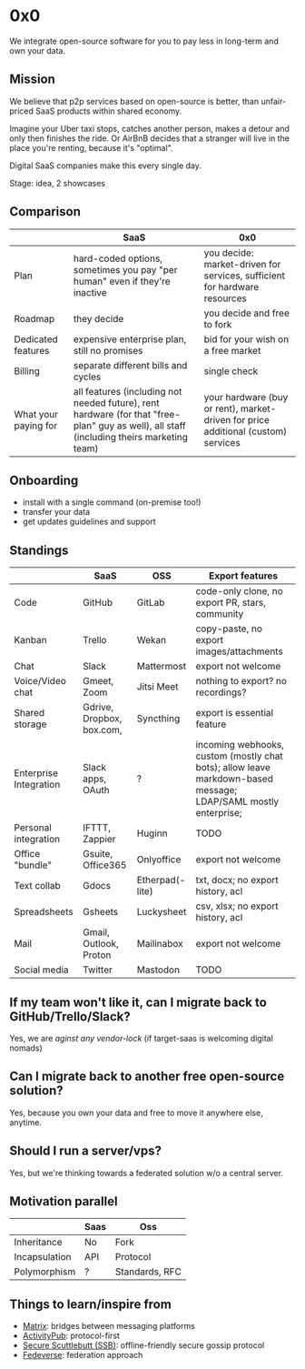 # 0x0

We integrate open-source software for you to pay less in long-term and own your data.
## Mission

We believe that p2p services based on open-source is better, than unfair-priced SaaS products within shared economy.

Imagine your Uber taxi stops, catches another person, makes a detour and only then finishes the ride.
Or AirBnB decides that a stranger will live in the place you're renting, because it's "optimal".

Digital SaaS companies make this every single day.

Stage: idea, 2 showcases

## Comparison

|                      | SaaS                                                                                                                                      | 0x0                                                                               |
|----------------------|-------------------------------------------------------------------------------------------------------------------------------------------|-----------------------------------------------------------------------------------|
| Plan                 | hard-coded options, sometimes you pay "per human" even if they're inactive                                                                | you decide: market-driven for services, sufficient for hardware resources         |
| Roadmap              | they decide                                                                                                                               | you decide and free to fork                                                       |
| Dedicated features   | expensive enterprise plan, still no promises                                                                                              | bid for your wish on a free market                                                |
| Billing              | separate different bills and cycles                                                                                                       | single check                                                                      |
| What your paying for | all features (including not needed future), rent hardware (for that "free-plan" guy as well), all staff (including theirs marketing team) | your hardware (buy or rent), market-driven for price additional (custom) services |

## Onboarding

- install with a single command (on-premise too!)
- transfer your data
- get updates guidelines and support

## Standings

|                        | SaaS                      | OSS             | Export features                                                                                                |
|------------------------|---------------------------|-----------------|----------------------------------------------------------------------------------------------------------------|
| Code                   | GitHub                    | GitLab          | code-only clone, no export PR, stars, community                                                                |
| Kanban                 | Trello                    | Wekan           | copy-paste, no export images/attachments                                                                       |
| Chat                   | Slack                     | Mattermost      | export not welcome                                                                                             |
| Voice/Video chat       | Gmeet, Zoom               | Jitsi Meet      | nothing to export? no recordings?                                                                              |
| Shared storage         | Gdrive, Dropbox, box.com, | Syncthing       | export is essential feature                                                                                    |
| Enterprise Integration | Slack apps, OAuth         | ?               | incoming webhooks, custom (mostly chat bots); allow leave markdown-based message; LDAP/SAML mostly enterprise; |
| Personal integration   | IFTTT, Zappier            | Huginn          | TODO                                                                                                           |
| Office "bundle"        | Gsuite, Office365         | Onlyoffice      | export not welcome                                                                                             |
| Text collab            | Gdocs                     | Etherpad(-lite) | txt, docx; no export history, acl                                                                              |
| Spreadsheets           | Gsheets                   | Luckysheet      | csv, xlsx; no export history, acl                                                                              |
| Mail                   | Gmail, Outlook, Proton    | Mailinabox      | export not welcome                                                                                             |
| Social media           | Twitter                   | Mastodon        | TODO                                                                                                           |
## If my team won't like it, can I migrate back to GitHub/Trello/Slack?

Yes, we are _aginst any vendor-lock_ (if target-saas is welcoming digital nomads)

## Can I migrate back to another free open-source solution?

Yes, because you own your data and free to move it anywhere else, anytime.

## Should I run a server/vps?

Yes, but we're thinking towards a federated solution w/o a central server.

## Motivation parallel

|               | Saas | Oss            |
|---------------|------|----------------|
| Inheritance   | No   | Fork           |
| Incapsulation | API  | Protocol       |
| Polymorphism  | ?    | Standards, RFC |

## Things to learn/inspire from

- [Matrix](https://matrix.org/): bridges between messaging platforms
- [ActivityPub](https://www.w3.org/TR/activitypub/): protocol-first 
- [Secure Scuttlebutt (SSB)](https://scuttlebutt.nz/docs/principles/): offline-friendly secure gossip protocol
- [Fedeverse](https://fediverse.party/): federation approach
